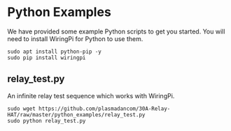 # Python Examples

We have provided some example Python scripts to get you started. You will need to install WiringPi for Python to use them.

```
sudo apt install python-pip -y
sudo pip install wiringpi
```


## relay_test.py

An infinite relay test sequence which works with WiringPi.

```
sudo wget https://github.com/plasmadancom/30A-Relay-HAT/raw/master/python_examples/relay_test.py
sudo python relay_test.py
```